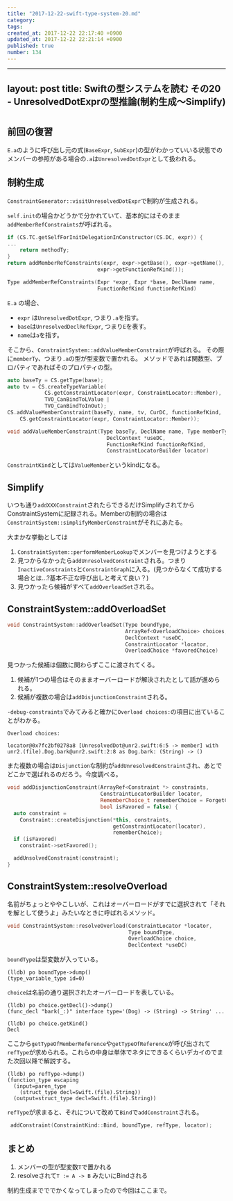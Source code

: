 ```yaml
---
title: "2017-12-22-swift-type-system-20.md"
category: 
tags: 
created_at: 2017-12-22 22:17:40 +0900
updated_at: 2017-12-22 22:21:14 +0900
published: true
number: 134
---
```


---
layout: post
title:  Swiftの型システムを読む その20 - UnresolvedDotExprの型推論(制約生成〜Simplify)
---

# 

## 前回の復習
`E.a`のように呼び出し元の式(`BaseExpr`, `SubExpr`)の型がわかっていいる状態でのメンバーの参照がある場合の`.a`は`UnresolvedDotExpr`として扱われる。

##  制約生成
`ConstraintGenerator::visitUnresolvedDotExpr`で制約が生成される。

 `self.init`の場合かどうかで分かれていて、基本的にはそのまま`addMemberRefConstraints`が呼ばれる。

```cpp
if (CS.TC.getSelfForInitDelegationInConstructor(CS.DC, expr)) { 
... 
	return methodTy;
}
return addMemberRefConstraints(expr, expr->getBase(), expr->getName(),
                             expr->getFunctionRefKind());

```


```cpp
Type addMemberRefConstraints(Expr *expr, Expr *base, DeclName name,
                             FunctionRefKind functionRefKind)
```

`E.a` の場合、

+ `expr` は`UnresolvedDotExpr`, つまり`.a`を指す。
+ `base`は`UnresolvedDeclRefExpr`, つまり`E`を表す。
+ `name`は`a`を指す。

そこから、`ConstraintSystem::addValueMemberConstraint`が呼ばれる。
その際に`memberTy`、つまり`.a`の型が型変数で置かれる。
メソッドであれば関数型、プロパティであればそのプロパティの型。

```cpp
auto baseTy = CS.getType(base);
auto tv = CS.createTypeVariable(
            CS.getConstraintLocator(expr, ConstraintLocator::Member),
            TVO_CanBindToLValue |
            TVO_CanBindToInOut);
CS.addValueMemberConstraint(baseTy, name, tv, CurDC, functionRefKind,
    CS.getConstraintLocator(expr, ConstraintLocator::Member));
```

```cpp
void addValueMemberConstraint(Type baseTy, DeclName name, Type memberTy,
                                DeclContext *useDC,
                                FunctionRefKind functionRefKind,
                                ConstraintLocatorBuilder locator)
```


`ConstraintKind`としては`ValueMember`というkindになる。

## Simplify

いつも通り`addXXXConstraint`されたらできるだけSimplifyされてからConstraintSystemに記録される。Memberの制約の場合は`ConstraintSystem::simplifyMemberConstraint`がそれにあたる。
	

大まかな挙動としては
1. `ConstraintSystem::performMemberLookup`でメンバーを見つけようとする
2. 見つからなかったら`addUnresolvedConstraint`される。つまり`InactiveConstraints`と`ConstraintGraph`に入る。(見つからなくて成功する場合とは…?基本不正な呼び出しと考えて良い？)
3. 見つかったら候補がすべて`addOverloadSet`される。


## ConstraintSystem::addOverloadSet

```cpp
void ConstraintSystem::addOverloadSet(Type boundType,
                                      ArrayRef<OverloadChoice> choices,
                                      DeclContext *useDC,
                                      ConstraintLocator *locator,
                                      OverloadChoice *favoredChoice)
```

見つかった候補は個数に関わらずここに渡されてくる。

1. 候補が1つの場合はそのままオーバーロードが解決されたとして話が進められる。
2. 候補が複数の場合は`addDisjunctionConstraint`される。

`-debug-constraints`でみてみると確かに`Overload choices:`の項目に出ていることがわかる。

```
Overload choices:

locator@0x7fc2bf0278a8 [UnresolvedDot@unr2.swift:6:5 -> member] with unr2.(file).Dog.bark@unr2.swift:2:8 as Dog.bark: (String) -> ()
```


また複数の場合は`Disjunction`な制約が`addUnresolvedConstraint`され、あとでどこかで選ばれるのだろう。今度調べる。

```cpp
void addDisjunctionConstraint(ArrayRef<Constraint *> constraints,
                              ConstraintLocatorBuilder locator,
                              RememberChoice_t rememberChoice = ForgetChoice,
                              bool isFavored = false) {
  auto constraint =
    Constraint::createDisjunction(*this, constraints,
                                  getConstraintLocator(locator),
                                  rememberChoice);
  if (isFavored)
    constraint->setFavored();

  addUnsolvedConstraint(constraint);
}
```

## ConstraintSystem::resolveOverload

名前がちょっとややこしいが、これはオーバーロードがすでに選択されて「それを解として使うよ」みたいなときに呼ばれるメソッド。

```cpp
void ConstraintSystem::resolveOverload(ConstraintLocator *locator,
                                       Type boundType,
                                       OverloadChoice choice,
                                       DeclContext *useDC)
```

 `boundType`は型変数が入っている。

```
(lldb) po boundType->dump()
(type_variable_type id=0)
```

`choice`は名前の通り選択されたオーバーロードを表している。

```
(lldb) po choice.getDecl()->dump()
(func_decl "bark(_:)" interface type='(Dog) -> (String) -> String' ...
```

```
(lldb) po choice.getKind()
Decl
```


ここから`getTypeOfMemberReference`や`getTypeOfReference`が呼び出されて`refType`が求められる。これらの中身は単体でネタにできるくらいデカイのでまた次回以降で解説する。


```
(lldb) po refType->dump()
(function_type escaping
  (input=paren_type
    (struct_type decl=Swift.(file).String))
  (output=struct_type decl=Swift.(file).String))
```

`refType`が求まると、それについて改めて`Bind`で`addConstraint`される。

```cpp
 addConstraint(ConstraintKind::Bind, boundType, refType, locator);
```


## まとめ

1. メンバーの型が型変数`T`で置かれる
2. resolveされて`T := A -> B` みたいにBindされる

制約生成までででかくなってしまったので今回はここまで。
